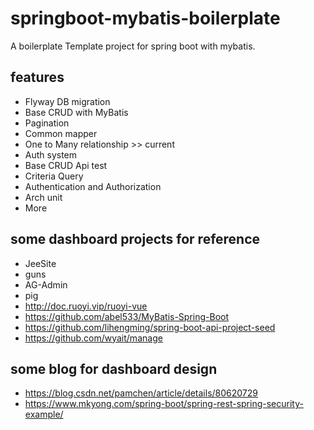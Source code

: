 # springboot-mybatis-boilerplate

A boilerplate Template project for spring boot with mybatis.

## features

- Flyway DB migration
- Base CRUD with MyBatis  
- Pagination 
- Common mapper
- One to Many relationship >> current
- Auth system
- Base CRUD Api test
- Criteria Query
- Authentication and Authorization
- Arch unit
- More 

## some dashboard projects for reference 

- JeeSite 
- guns
- AG-Admin
- pig
- http://doc.ruoyi.vip/ruoyi-vue
- https://github.com/abel533/MyBatis-Spring-Boot
- https://github.com/lihengming/spring-boot-api-project-seed
- https://github.com/wyait/manage

## some blog for dashboard design 

- https://blog.csdn.net/pamchen/article/details/80620729
- https://www.mkyong.com/spring-boot/spring-rest-spring-security-example/
 

